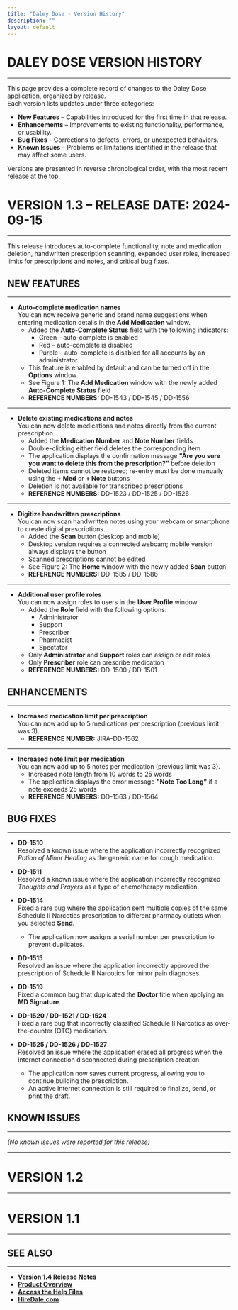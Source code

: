 ```yaml
---
title: "Daley Dose - Version History"
description: ""
layout: default
---
```


# **DALEY DOSE VERSION HISTORY**
---
This page provides a complete record of changes to the Daley Dose application, organized by release.  
Each version lists updates under three categories:

- **New Features** – Capabilities introduced for the first time in that release.
- **Enhancements** – Improvements to existing functionality, performance, or usability.
- **Bug Fixes** – Corrections to defects, errors, or unexpected behaviors.
- **Known Issues** – Problems or limitations identified in the release that may affect some users.

Versions are presented in reverse chronological order, with the most recent release at the top.

# **VERSION 1.3 – RELEASE DATE: 2024-09-15**  
---

This release introduces auto-complete functionality, note and medication deletion, handwritten prescription scanning, expanded user roles, increased limits for prescriptions and notes, and critical bug fixes.

## **NEW FEATURES**  
---

- **Auto-complete medication names**  
  You can now receive generic and brand name suggestions when entering medication details in the **Add Medication** window.
  - Added the **Auto-Complete Status** field with the following indicators:  
    - Green – auto-complete is enabled  
    - Red – auto-complete is disabled  
    - Purple – auto-complete is disabled for all accounts by an administrator  
  - This feature is enabled by default and can be turned off in the **Options** window.  
  - See Figure 1: The **Add Medication** window with the newly added **Auto-Complete Status** field  
  - **REFERENCE NUMBERS:** DD-1543 / DD-1545 / DD-1556

---

- **Delete existing medications and notes**  
  You can now delete medications and notes directly from the current prescription.
  - Added the **Medication Number** and **Note Number** fields  
  - Double-clicking either field deletes the corresponding item  
  - The application displays the confirmation message **"Are you sure you want to delete this from the prescription?"** before deletion  
  - Deleted items cannot be restored; re-entry must be done manually using the **+ Med** or **+ Note** buttons  
  - Deletion is not available for transcribed prescriptions  
  - **REFERENCE NUMBERS:** DD-1523 / DD-1525 / DD-1526

---

- **Digitize handwritten prescriptions**  
  You can now scan handwritten notes using your webcam or smartphone to create digital prescriptions.
  - Added the **Scan** button (desktop and mobile)  
  - Desktop version requires a connected webcam; mobile version always displays the button  
  - Scanned prescriptions cannot be edited  
  - See Figure 2: The **Home** window with the newly added **Scan** button  
  - **REFERENCE NUMBERS:** DD-1585 / DD-1586

---

- **Additional user profile roles**  
  You can now assign roles to users in the **User Profile** window.
  - Added the **Role** field with the following options:  
    - Administrator  
    - Support  
    - Prescriber  
    - Pharmacist  
    - Spectator  
  - Only **Administrator** and **Support** roles can assign or edit roles  
  - Only **Prescriber** role can prescribe medication  
  - **REFERENCE NUMBERS:** DD-1500 / DD-1501

## **ENHANCEMENTS**  
---

- **Increased medication limit per prescription**  
  You can now add up to 5 medications per prescription (previous limit was 3).
  - **REFERENCE NUMBER:** JIRA-DD-1562

---

- **Increased note limit per medication**  
  You can now add up to 5 notes per medication (previous limit was 3).
  - Increased note length from 10 words to 25 words  
  - The application displays the error message **"Note Too Long"** if a note exceeds 25 words  
  - **REFERENCE NUMBERS:** DD-1563 / DD-1564

## **BUG FIXES**  
---

- **DD-1510**  
  Resolved a known issue where the application incorrectly recognized *Potion of Minor Healing* as the generic name for cough medication.

- **DD-1511**  
  Resolved a known issue where the application incorrectly recognized *Thoughts and Prayers* as a type of chemotherapy medication.

- **DD-1514**  
  Fixed a rare bug where the application sent multiple copies of the same Schedule II Narcotics prescription to different pharmacy outlets when you selected **Send**.  
  - The application now assigns a serial number per prescription to prevent duplicates.

- **DD-1515**  
  Resolved an issue where the application incorrectly approved the prescription of Schedule II Narcotics for minor pain diagnoses.

- **DD-1519**  
  Fixed a common bug that duplicated the **Doctor** title when applying an **MD Signature**.

- **DD-1520 / DD-1521 / DD-1524**  
  Fixed a rare bug that incorrectly classified Schedule II Narcotics as over-the-counter (OTC) medication.

- **DD-1525 / DD-1526 / DD-1527**  
  Resolved an issue where the application erased all progress when the internet connection disconnected during prescription creation.  
  - The application now saves current progress, allowing you to continue building the prescription.  
  - An active internet connection is still required to finalize, send, or print the draft.

## **KNOWN ISSUES**  
---

*(No known issues were reported for this release)*

---



# **VERSION 1.2**
---

# **VERSION 1.1**
---

## **SEE ALSO**
---
- [**Version 1.4 Release Notes**](/daleydose/release-notes-v1.4)
- [**Product Overview**](https://hiredale.github.io/daleydose/)
- [**Access the Help Files**](/daleydose/help-files)
- [**HireDale.com**](https://hiredale.github.io)

